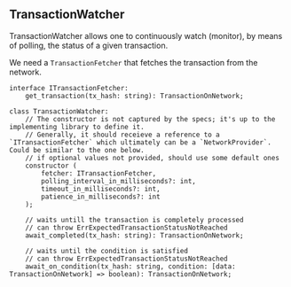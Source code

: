 ## TransactionWatcher

TransactionWatcher allows one to continuously watch (monitor), by means of polling, the status of a given transaction.

We need a `TransactionFetcher` that fetches the transaction from the network.

```
interface ITransactionFetcher:
    get_transaction(tx_hash: string): TransactionOnNetwork;
```

```
class TransactionWatcher:
    // The constructor is not captured by the specs; it's up to the implementing library to define it.
    // Generally, it should receieve a reference to a `ITransactionFetcher` which ultimately can be a `NetworkProvider`. Could be similar to the one below.
    // if optional values not provided, should use some default ones
    constructor (
        fetcher: ITransactionFetcher,
        polling_interval_in_milliseconds?: int,
        timeout_in_milliseconds?: int,
        patience_in_milliseconds?: int
    );

    // waits untill the transaction is completely processed
    // can throw ErrExpectedTransactionStatusNotReached
    await_completed(tx_hash: string): TransactionOnNetwork;

    // waits until the condition is satisfied
    // can throw ErrExpectedTransactionStatusNotReached
    await_on_condition(tx_hash: string, condition: [data: TransactionOnNetwork] => boolean): TransactionOnNetwork;
```
